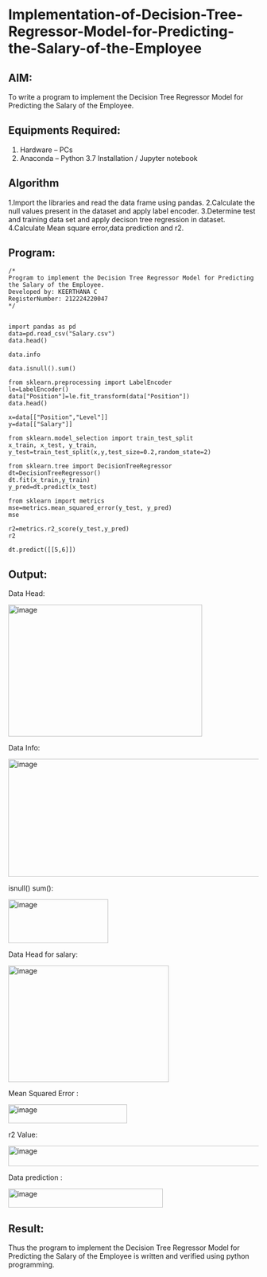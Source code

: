 # Implementation-of-Decision-Tree-Regressor-Model-for-Predicting-the-Salary-of-the-Employee

## AIM:
To write a program to implement the Decision Tree Regressor Model for Predicting the Salary of the Employee.

## Equipments Required:
1. Hardware – PCs
2. Anaconda – Python 3.7 Installation / Jupyter notebook

## Algorithm
1.Import the libraries and read the data frame using pandas.
2.Calculate the null values present in the dataset and apply label encoder.
3.Determine test and training data set and apply decison tree regression in dataset.
4.Calculate Mean square error,data prediction and r2.

## Program:
```
/*
Program to implement the Decision Tree Regressor Model for Predicting the Salary of the Employee.
Developed by: KEERTHANA C
RegisterNumber: 212224220047
*/
```
```

import pandas as pd
data=pd.read_csv("Salary.csv")
data.head()

data.info

data.isnull().sum()

from sklearn.preprocessing import LabelEncoder
le=LabelEncoder()
data["Position"]=le.fit_transform(data["Position"])
data.head()

x=data[["Position","Level"]]
y=data[["Salary"]]

from sklearn.model_selection import train_test_split
x_train, x_test, y_train, y_test=train_test_split(x,y,test_size=0.2,random_state=2)

from sklearn.tree import DecisionTreeRegressor
dt=DecisionTreeRegressor()
dt.fit(x_train,y_train)
y_pred=dt.predict(x_test)

from sklearn import metrics
mse=metrics.mean_squared_error(y_test, y_pred)
mse

r2=metrics.r2_score(y_test,y_pred)
r2

dt.predict([[5,6]])
```
## Output:

Data Head:

<img width="390" height="265" alt="image" src="https://github.com/user-attachments/assets/92cd8fae-d35e-4210-bf32-9c76ae8b2cda" />

Data Info:

<img width="603" height="237" alt="image" src="https://github.com/user-attachments/assets/37205034-b458-4a01-8658-23e123bde8ce" />

isnull() sum():

<img width="201" height="88" alt="image" src="https://github.com/user-attachments/assets/950a7477-add4-41e4-ab8e-a939a9eebf29" />

Data Head for salary:

<img width="323" height="234" alt="image" src="https://github.com/user-attachments/assets/6b084354-323c-434f-a394-e846017fb144" />

Mean Squared Error :


<img width="239" height="38" alt="image" src="https://github.com/user-attachments/assets/7017f6a8-a9b0-4e28-8fee-6def00b8c28a" />


r2 Value:


<img width="1065" height="41" alt="image" src="https://github.com/user-attachments/assets/a684592d-1458-4aa5-a568-149448a2c798" />


Data prediction :


<img width="311" height="38" alt="image" src="https://github.com/user-attachments/assets/4bb8a477-b1d8-4438-ab4d-9165949e158a" />

## Result:
Thus the program to implement the Decision Tree Regressor Model for Predicting the Salary of the Employee is written and verified using python programming.
